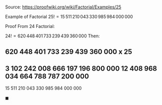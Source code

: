 # 

Source: https://proofwiki.org/wiki/Factorial/Examples/25

Example of Factorial
$25! = 15 \, 511 \, 210 \, 043 \, 330 \, 985 \, 984 \, 000 \, 000$


Proof
From $24$ Factorial:

$24! = 620 \, 448 \, 401 \, 733 \, 239 \, 439 \, 360 \, 000$
Then:

   620 448 401 733 239 439 360 000
x                               25
----------------------------------
 3 102 242 008 666 197 196 800 000
12 408 968 034 664 788 787 200 000
----------------------------------
15 511 210 043 330 985 984 000 000   

$\blacksquare$






